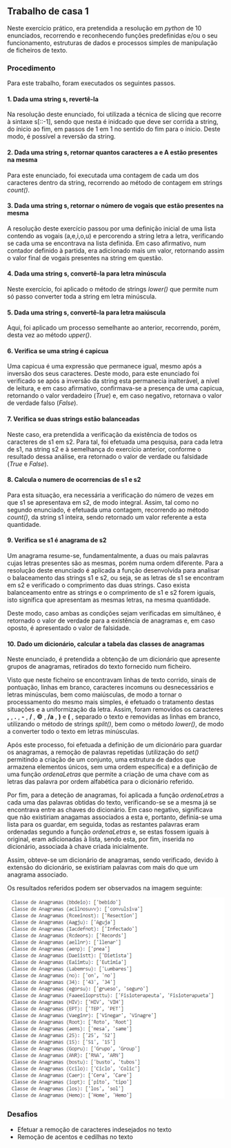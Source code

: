 ## Trabalho de casa 1

Neste exercício prático, era pretendida a resolução em _python_ de 10 enunciados, recorrendo e reconhecendo funções predefinidas e/ou o seu funcionamento, estruturas de dados e processos simples de manipulação de ficheiros de texto.

### Procedimento
Para este trabalho, foram executados os seguintes passos.

#### 1. Dada uma string s, revertê-la
Na resolução deste enunciado, foi utilizada a técnica de slicing que recorre à sintaxe s[::-1], sendo
que nesta é inidcado que deve ser corrida a string, do ínicio ao fim,
em passos de 1 em 1 no sentido do fim para o ínicio. Deste modo, é possível a
reversão da string.

#### 2. Dada uma string s, retornar quantos caracteres a e A estão presentes na mesma
Para este enunciado, foi executada uma contagem de cada um dos caracteres dentro da string, recorrendo
ao método de contagem em strings _count()_.

#### 3. Dada uma string s, retornar o número de vogais que estão presentes na mesma
A resolução deste exercício passou por uma definição inicial de uma lista contendo as vogais (a,e,i,o,u)
e percorendo a string letra a letra, verificando se cada uma se encontrava na lista definida. Em caso
afirmativo, num contador definido à partida, era adicionado mais um valor, retornando assim o valor final
de vogais presentes na string em questão.

#### 4. Dada uma string s, convertê-la para letra minúscula
Neste exercício, foi aplicado o método de strings _lower()_ que permite num só passo converter toda a string
em letra minúscula.

#### 5. Dada uma string s, convertê-la para letra maiúscula
Aqui, foi aplicado um processo semelhante ao anterior, recorrendo, porém, desta vez ao método _upper()_.

#### 6. Verifica se uma string é capicua
Uma capicua é uma expressão que permanece igual, mesmo após a inversão dos seus caracteres. Deste modo,
para este enunciado foi verificado se após a inversão da string esta permanecia inalterável, a nível de leitura,
e em caso afirmativo, confirmava-se a presença de uma capicua, retornando o valor verdadeiro (_True_) e, em caso
negativo, retornava o valor de verdade falso (_False_).

#### 7. Verifica se duas strings estão balanceadas
Neste caso, era pretendida a verificação da existência de todos os caracteres de s1 em s2. Para tal, foi efetuada
uma pesquisa, para cada letra de s1, na string s2 e à semelhança do exercício anterior, conforme o resultado dessa
análise, era retornado o valor de verdade ou falsidade (_True_ e _False_).

#### 8. Calcula o numero de ocorrencias de s1 e s2
Para esta situação, era necessária a verificação do número de vezes em que s1 se apresentava em s2, de modo integral.
Assim, tal como no segundo enunciado, é efetuada uma contagem, recorrendo ao método _count()_, da string s1 inteira, sendo
retornado um valor referente a esta quantidade.

#### 9. Verifica se s1 é anagrama de s2
Um anagrama resume-se, fundamentalmente, a duas ou mais palavras cujas letras presentes são as mesmas, porém numa ordem
diferente. Para a resolução deste enunciado é aplicada a função desenvolvida para analisar o balaceamento das strings s1 e s2,
ou seja, se as letras de s1 se encontram em s2 e verificado o comprimento das duas strings. Caso exista balanceamento entre as
strings e o comprimento de s1 e s2 forem iguais, isto significa que apresentam as mesmas letras, na mesma quantidade.

Deste modo, caso ambas as condições sejam verificadas em simultâneo, é retornado o valor de verdade para a existência de
anagramas e, em caso oposto, é apresentado o valor de falsidade.

#### 10. Dado um dicionário, calcular a tabela das classes de anagramas
Neste enunciado, é pretendida a obtenção de um dicionário que apresente grupos de anagramas,
retirados do texto fornecido num ficheiro. 

Visto que neste ficheiro se encontravam linhas de texto corrido, sinais de pontuação, linhas em branco,
caracteres incomuns ou desnecessários e letras minúsculas, bem como maiúsculas, de modo a tornar o processamento
do mesmo mais simples, é efetuado o tratamento destas situações e a uniformização da letra. Assim, foram removidos 
os caracteres __,__ , __.__ , __-__ , __/__ , __©__ , __/a__ , __)__ e __(__ , separado o texto e removidas as linhas em branco, utilizando o método 
de strings _split()_, bem como o método _lower()_, de modo a converter todo o texto em letras minúsculas.

Após este processo, foi efetuada a definição de um dicionário para guardar os anagramas, a remoção de palavras repetidas
(utilização do _set()_ permitindo a criação de um conjunto, uma estrutura de dados que armazena elementos únicos, sem uma ordem específica) e
a definição de uma função _ordenaLetras_ que permite a criação de uma chave com as letras das palavra por ordem alfabética para o dicionário referido.

Por fim, para a deteção de anagramas, foi aplicada a função _ordenaLetras_ a cada uma das palavras obtidas do texto, verificando-se se a mesma já se
encontrava entre as chaves do dicionário. Em caso negativo, significava que não existiriam anagamas associados a esta e, portanto, definia-se uma lista 
para os guardar, em seguida, todas as restantes palavras eram ordenadas segundo a função _ordenaLetras_ e, se estas fossem iguais à original, eram adicionadas
à lista, sendo esta, por fim, inserida no dicionário, associada à chave criada inicialmente.

Assim, obteve-se um dicionário de anagramas, sendo verificado, devido à extensão do dicionário, se existiriam palavras com
mais do que um anagrama associado.

Os resultados referidos podem ser observados na imagem seguinte: 

![Anagramas](Anagramas_resultado.png)

### Desafios
- Efetuar a remoção de caracteres indesejados no texto
- Remoção de acentos e cedilhas no texto
